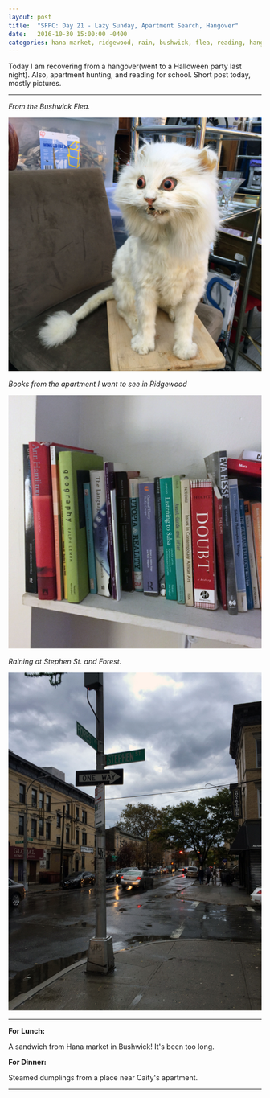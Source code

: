 ```yaml
---
layout: post
title:  "SFPC: Day 21 - Lazy Sunday, Apartment Search, Hangover"
date:   2016-10-30 15:00:00 -0400
categories: hana market, ridgewood, rain, bushwick, flea, reading, hangover
---
```


Today I am recovering from a hangover(went to a Halloween party last night). Also, apartment hunting, and reading for school. Short post today, mostly pictures.

-----

*From the Bushwick Flea.*

![Stuffed cat](/images/IMG_5204.jpg)

*Books from the apartment I went to see in Ridgewood*

![Stuffed cat](/images/IMG_5209.jpg)

*Raining at Stephen St. and Forest.*

![Stuffed cat](/images/IMG_5212.jpg)

-----

**For Lunch:**

A sandwich from Hana market in Bushwick! It's been too long.

**For Dinner:**

Steamed dumplings from a place near Caity's apartment.

-----
